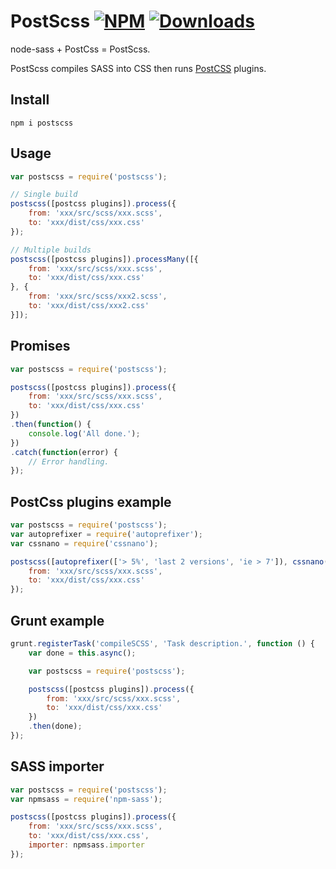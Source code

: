 # PostScss [![NPM](https://nodei.co/npm/postscss.png?mini=true)](https://nodei.co/npm/postscss/) [![Downloads](https://img.shields.io/npm/dt/postscss.svg)](https://www.npmjs.com/package/postscss)
node-sass +  PostCss = PostScss.

PostScss compiles SASS into CSS then runs [PostCSS](https://github.com/postcss/postcss) plugins.

## Install
`npm i postscss`

## Usage
```js
var postscss = require('postscss');

// Single build
postscss([postcss plugins]).process({
	from: 'xxx/src/scss/xxx.scss',
	to: 'xxx/dist/css/xxx.css'
});

// Multiple builds
postscss([postcss plugins]).processMany([{
	from: 'xxx/src/scss/xxx.scss',
	to: 'xxx/dist/css/xxx.css'
}, {
	from: 'xxx/src/scss/xxx2.scss',
	to: 'xxx/dist/css/xxx2.css'
}]);
```
## Promises
```js
var postscss = require('postscss');

postscss([postcss plugins]).process({
	from: 'xxx/src/scss/xxx.scss',
	to: 'xxx/dist/css/xxx.css'
})
.then(function() {
	console.log('All done.');
})
.catch(function(error) {
	// Error handling.
});
```
## PostCss plugins example
```js
var postscss = require('postscss');
var autoprefixer = require('autoprefixer');
var cssnano = require('cssnano');

postscss([autoprefixer(['> 5%', 'last 2 versions', 'ie > 7']), cssnano()]).process({
	from: 'xxx/src/scss/xxx.scss',
	to: 'xxx/dist/css/xxx.css'
});
```
## Grunt example
```js
grunt.registerTask('compileSCSS', 'Task description.', function () {
	var done = this.async();

	var postscss = require('postscss');

	postscss([postcss plugins]).process({
		from: 'xxx/src/scss/xxx.scss',
		to: 'xxx/dist/css/xxx.css'
	})
	.then(done);
});
```
## SASS importer
```js
var postscss = require('postscss');
var npmsass = require('npm-sass');

postscss([postcss plugins]).process({
	from: 'xxx/src/scss/xxx.scss',
	to: 'xxx/dist/css/xxx.css',
	importer: npmsass.importer
});
```
